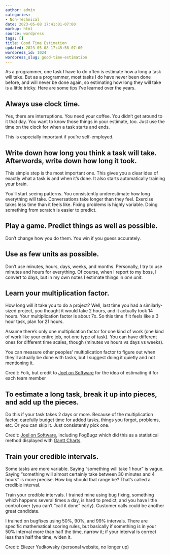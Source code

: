 ```yaml
---
author: admin
categories:
- Non-Technical
date: 2023-05-08 17:41:01-07:00
markup: html
source: wordpress
tags: []
title: Good Time Estimation
updated: 2023-05-08 17:45:58-07:00
wordpress_id: 1024
wordpress_slug: good-time-estimation
---
```

As a programmer, one task I have to do often is estimate how a long a task will take. But as a programmer, most tasks I do have never been done before, and will never be done again, so estimating how long they will take is a little tricky. Here are some tips I’ve learned over the years.

## Always use clock time.

Yes, there are interruptions. You need your coffee. You didn’t get around to it that day. You want to know those things in your estimate, too. Just use the time on the clock for when a task starts and ends.

This is especially important if you’re self-employed.

## Write down how long you think a task will take. Afterwords, write down how long it took.

This simple step is the most important one. This gives you a clear idea of exactly what a task is and when it’s done. It also starts automatically training your brain.

You’ll start seeing patterns. You consistently underestimate how long everything will take. Conversations take longer than they feel. Exercise takes less time than it feels like. Fixing problems is highly variable. Doing something from scratch is easier to predict.

## Play a game. Predict things as well as possible.

Don’t change how you do them. You win if you guess accurately.

## Use as few units as possible.

Don’t use minutes, hours, days, weeks, and months. Personally, I try to use minutes and hours for everything. Of course, when I report to my boss, I convert to days, but in my own notes I estimate things in *one unit*.

## Learn your multiplication factor.

How long will it take you to do a project? Well, last time you had a similarly-sized project, you thought it would take 2 hours, and it actually took 14 hours. Your multiplication factor is about 7x. So this time if it feels like a 3 hour task, plan for 21 hours.

Assume there’s only one multiplication factor for one kind of work (one kind of work like your entire job, not one type of task). You can have different ones for different time scales, though (minutes vs hours vs days vs weeks).

You can measure other peoples’ multiplication factor to figure out when they’ll actually be done with tasks, but I suggest doing it quietly and not mentioning it.

Credit: Folk, but credit to [Joel on Software](https://www.joelonsoftware.com/2007/10/26/evidence-based-scheduling/) for the idea of estimating it for each team member

## To estimate a long task, break it up into pieces, and add up the pieces.

Do this if your task takes 2 days or more. Because of the multiplication factor, carefully budget time for added tasks, things you forgot, problems, etc. Or you can skip it. Just consistently pick one.

Credit: [Joel on Software](https://www.joelonsoftware.com/2007/10/26/evidence-based-scheduling/), including FogBugz which did this as a statistical method displayed with [Gantt Charts](https://en.wikipedia.org/wiki/Gantt_chart).

## Train your credible intervals.

Some tasks are more variable. Saying “something will take 1 hour” is vague. Saying “something will almost certainly take between 30 minutes and 4 hours” is more precise. How big should that range be? That’s called a credible interval.  
  
Train your credible intervals. I trained mine using bug fixing, something which happens several times a day, is hard to predict, and you have little control over (you can’t “call it done” early). Customer calls could be another great candidate.

I trained on bugfixes using 50%, 90%, and 99% intervals. There are specific mathematical scoring rules, but basically if something is in your 50% interval more than half the time, narrow it; if your interval is correct less than half the time, widen it.

Credit: Eliezer Yudkowsky (personal website, no longer up)
